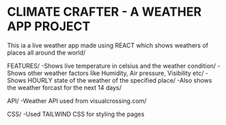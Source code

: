 # CLIMATE CRAFTER - A WEATHER APP PROJECT

This ia a live weather app made using REACT which shows weathers of places all around the world/

FEATURES/
-Shows live temperature in celsius and the weather condition/
-Shows other weather factors like Humidity, Air pressure, Visibility etc/
-Shows HOURLY state of the weather of the specified place/
-Also shows the weather forcast for the next 14 days/

API/
-Weather API used from visualcrossing.com/

CSS/
-Used TAILWIND CSS for styling the pages


